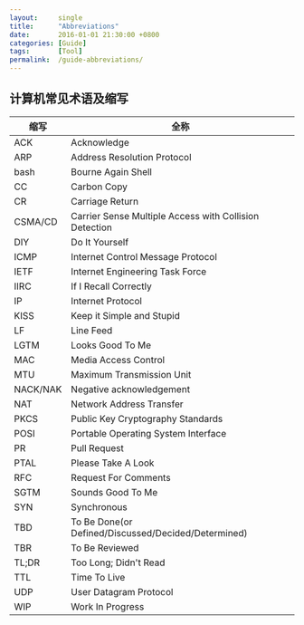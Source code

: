```yaml
---
layout:     single
title:      "Abbreviations"
date:       2016-01-01 21:30:00 +0800
categories: [Guide]
tags:       [Tool]
permalink:  /guide-abbreviations/
---
```


## 计算机常见术语及缩写

| 缩写 | 全称 |
| --- | --- |
| ACK | Acknowledge |
| ARP | Address Resolution Protocol |
| bash | Bourne Again Shell |
| CC | Carbon Copy |
| CR | Carriage Return |
| CSMA/CD  | Carrier Sense Multiple Access with Collision Detection |
| DIY | Do It Yourself |
| ICMP | Internet Control Message Protocol |
| IETF | Internet Engineering Task Force |
| IIRC | If I Recall Correctly |
| IP  | Internet Protocol |
| KISS | Keep it Simple and Stupid |
| LF | Line Feed |
| LGTM | Looks Good To Me |
| MAC | Media Access Control |
| MTU | Maximum Transmission Unit |
| NACK/NAK  | Negative acknowledgement |
| NAT | Network Address Transfer |
| PKCS | Public Key Cryptography Standards |
| POSI | Portable Operating System Interface |
| PR | Pull Request |
| PTAL | Please Take A Look |
| RFC | Request For Comments |
| SGTM | Sounds Good To Me |
| SYN | Synchronous |
| TBD | To Be Done(or Defined/Discussed/Decided/Determined) |
| TBR | To Be Reviewed |
| TL;DR | Too Long; Didn't Read |
| TTL | Time To Live |
| UDP | User Datagram Protocol |
| WIP | Work In Progress |
